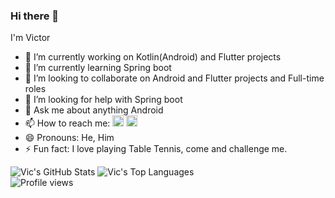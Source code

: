 ### Hi there 👋

I'm Victor

- 🔭 I’m currently working on Kotlin(Android) and Flutter projects
- 🌱 I’m currently learning Spring boot
- 👯 I’m looking to collaborate on Android and Flutter projects and Full-time roles
- 🤔 I’m looking for help with Spring boot
- 💬 Ask me about anything Android
- 📫 How to reach me: [<img src='https://cdn.jsdelivr.net/npm/simple-icons@3.0.1/icons/twitter.svg' alt='twitter' height='18'>](https://twitter.com/code_enzyme)
  [<img src='https://cdn.jsdelivr.net/npm/simple-icons@3.0.1/icons/gmail.svg' alt='G-mail' height='18' color = 'blue'>](victorelezua@gmail.com)
- 😄 Pronouns: He, Him
- ⚡ Fun fact: I love playing Table Tennis, come and challenge me.


![Vic's GitHub Stats](https://github-readme-stats.vercel.app/api?username=victor-el&theme=cobalt&show_icons=true&&line_height=40)
![Vic's Top Languages](https://github-readme-stats.vercel.app/api/top-langs/?username=victor-el&theme=cobalt&show_icons=true)<br/>
![Profile views](https://gpvc.arturio.dev/victor-el)

